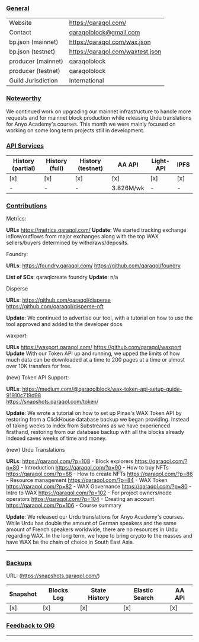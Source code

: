 ### <ins>General</ins>

|  |  |
| --- | --- |
| Website | https://qaraqol.com/ |
| Contact | qaraqolblock@gmail.com |
| bp.json (mainnet) | https://qaraqol.com/wax.json |
| bp.json (testnet) | https://qaraqol.com/waxtest.json |
| producer (mainnet) | qaraqolblock |
| producer (testnet) | qaraqolblock |
| Guild Jurisdiction | International |

### <ins>Noteworthy</ins>
We continued work on upgrading our mainnet infrastructure to handle more requests and for mainnet block production while releasing Urdu translations for Anyo Academy's courses. This month we were mainly focused on working on some long term projects still in development. 
### <ins>API Services</ins>

| History (partial) | History (full) | History (testnet) | AA API | Light-API  | IPFS |
|--------|--------|--------|--------|--------|--------|
| [x] | [x] | [x] | [x] | [x] | [x] |  [x] |
| - | - | -|  3.826M/wk | - | -  |


### <ins>Contributions</ins>

Metrics:

**URLs**
https://metrics.qaraqol.com/
**Update**:
We started tracking exchange inflow/outflows from major exchanges along with the top WAX sellers/buyers determined by withdraws/deposits.

Foundry:

**URLs**:
https://foundry.qaraqol.com/
https://github.com/qaraqol/foundry

**List of SCs**:
qaraqlcreate
foundry 
**Update**:
n/a 

Disperse

**URLs**:
https://github.com/qaraqol/disperse
https://github.com/qaraqol/disperse-nft

**Update**:
We continued to advertise our tool, with a tutorial on how to use the tool approved and added to the developer docs. 

waxport:

**URLs**
https://waxport.qaraqol.com/
https://github.com/qaraqol/waxport
**Update** 
With our Token API up and running, we upped the limits of how much data can be downloaded at a time to 200 pages at a time or almost over 10K transfers for free. 

(new) 
Token API Support:

**URLs**: 
https://medium.com/@qaraqolblock/wax-token-api-setup-guide-91910c719d98  
https://snapshots.qaraqol.com/token/

**Update**:
We wrote a tutorial on how to set up Pinax's WAX Token API by restoring from a ClickHouse database backup we began providing. Instead of taking weeks to index from Substreams as we have experienced firsthand, restoring from our database backup with all the blocks already indexed saves weeks of time and money.

(new)
Urdu Translations

**URLs**:
https://qaraqol.com/?p=108 - Block explorers
https://qaraqol.com/?p=80 - Introduction
https://qaraqol.com/?p=90 - How to buy NFTs
https://qaraqol.com/?p=88 - How to create NFTs
https://qaraqol.com/?p=86 - Resource management
https://qaraqol.com/?p=84 - WAX Token
https://qaraqol.com/?p=82 - WAX Governance
https://qaraqol.com/?p=80 - Intro to WAX
https://qaraqol.com/?p=102 - For project owners/node operators
https://qaraqol.com/?p=104 - Creating an account
https://qaraqol.com/?p=106 - Course summary 

**Update**: 
We released our Urdu translations for Anyo Academy's courses. While Urdu has double the amount of German speakers and the same amount of French speakers worldwide, there are no resources in Urdu regarding WAX. In the long term, we hope to bring crypto to the masses and have WAX be the chain of choice in South East Asia.  

---
### <ins>Backups </ins> 
URL: (https://snapshots.qaraqol.com/)

| Snapshot | Blocks Log | State History | Elastic Search | AA API |
|--------|--------|--------|--------|--------|
| [x] | [x] | [x] | [x] | [x] |

### <ins>Feedback to OIG</ins>

----
